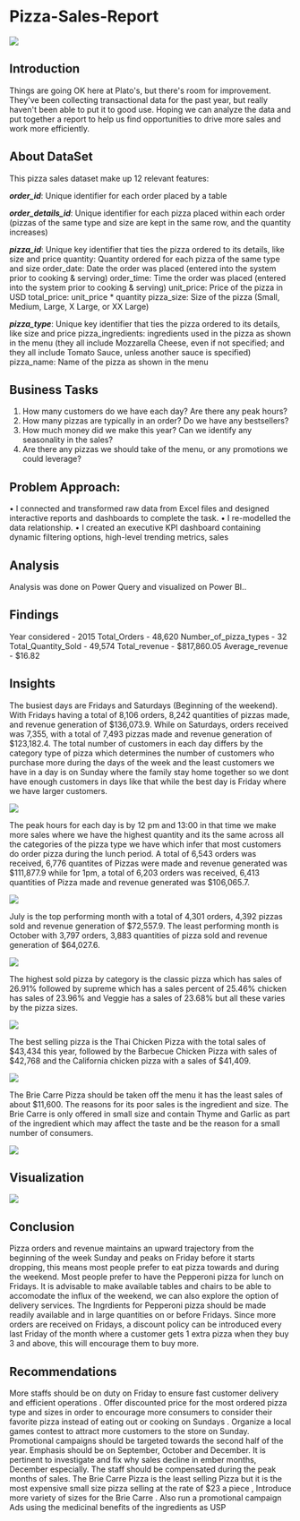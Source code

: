 # Pizza-Sales-Report

![](pizza-logo-seal-with-chef-1739ba.png)

## Introduction
Things are going OK here at Plato's, but there's room for improvement. They've been collecting transactional data for the past year, but really haven't been able to put it to good use. Hoping we can analyze the data and put together a report to help us find opportunities to drive more sales and work more efficiently.

## About DataSet
This pizza sales dataset make up 12 relevant features:

**_order_id_**: Unique identifier for each order placed by a table

**_order_details_id_**: Unique identifier for each pizza placed within each order (pizzas of the same type and size are kept in the same row, and the quantity increases)

**_pizza_id_**: Unique key identifier that ties the pizza ordered to its details, like size and price quantity: Quantity ordered for each pizza of the same type and size order_date: Date the order was placed (entered into the system prior to cooking & serving) order_time: Time the order was placed (entered into the system prior to cooking & serving) unit_price: Price of the pizza in USD total_price: unit_price * quantity pizza_size: Size of the pizza (Small, Medium, Large, X Large, or XX Large)

**_pizza_type_**: Unique key identifier that ties the pizza ordered to its details, like size and price pizza_ingredients: ingredients used in the pizza as shown in the menu (they all include Mozzarella Cheese, even if not specified; and they all include Tomato Sauce, unless another sauce is specified) pizza_name: Name of the pizza as shown in the menu

## Business Tasks
1.	How many customers do we have each day? Are there any peak hours?
2.	How many pizzas are typically in an order? Do we have any bestsellers?
3.	How much money did we make this year? Can we identify any seasonality in the sales?
4.	Are there any pizzas we should take of the menu, or any promotions we could leverage?

## Problem Approach:
•	I connected and transformed raw data from Excel files and designed interactive reports and dashboards to complete the task.
•	I re-modelled the data relationship.
•	I created an executive KPI dashboard containing dynamic filtering options, high-level trending metrics, sales 


## Analysis
Analysis was done on Power Query and visualized on Power BI..

## Findings
Year considered - 2015
Total_Orders - 48,620
Number_of_pizza_types - 32
Total_Quantity_Sold - 49,574
Total_revenue - $817,860.05
Average_revenue - $16.82

## Insights

The busiest days are Fridays and Saturdays (Beginning of the weekend). With Fridays having a total of 8,106 orders, 8,242 quantities of pizzas made, and revenue generation of $136,073.9. While on Saturdays, orders received was 7,355, with a total of 7,493 pizzas made and revenue generation of $123,182.4. The total number of customers in each day differs by the category type of pizza which determines the number of customers who purchase more during the days of the week and the least customers we have in a day is on Sunday where the family stay home together so we dont have enough customers in days like that while the best day is Friday where we have larger customers.

![](days_number.png)

The peak hours for each day is by 12 pm and 13:00 in that time we make more sales where we have the highest quantity and its the same across all the categories of the pizza type we have which infer that most customers do order pizza during the lunch period. A total of 6,543 orders was received, 6,776 quantites of Pizzas were made and revenue generated was $111,877.9 while for 1pm, a total of 6,203 orders was received, 6,413 quantities of Pizza made and revenue generated was $106,065.7.

![](peak_hours.png)

July is the top performing month with a total of 4,301 orders, 4,392 pizzas sold and revenue generation of $72,557.9. The least performing month is October with 3,797 orders, 3,883 quantities of pizza sold and revenue generation of $64,027.6.

![](sales_months.png)

The highest sold pizza by category is the classic pizza which has sales of 26.91% followed by supreme which has a sales percent of 25.46% chicken has sales of 23.96% and Veggie has a sales of 23.68% but all these varies by the pizza sizes.

![](sales-category.png)

The best selling pizza is the Thai Chicken Pizza with the total sales of $43,434 this year, followed by the Barbecue Chicken Pizza with sales of $42,768 and the California chicken pizza with a sales of $41,409.

![](Top3.png)

The Brie Carre Pizza should be taken off the menu it has the least sales of about $11,600. The reasons for its poor sales is the ingredient and size. The Brie Carre is only offered in small size and contain Thyme and Garlic as part of the ingredient which may affect the taste and be the reason for a small number of consumers.

![](least_perform.png)

## Visualization

![](pizza_sales_report.png)

## Conclusion
Pizza orders and revenue maintains an upward trajectory from the beginning of the week Sunday and peaks on Friday before it starts dropping, this means most people prefer to eat pizza towards and during the weekend. Most people prefer to have the Pepperoni pizza for lunch on Fridays. It is advisable to make available tables and chairs to be able to accomodate the influx of the weekend, we can also explore the option of delivery services. The Ingrdients for Pepperoni pizza should be made readily available and in large quantities on or before Fridays. Since more orders are received on Fridays, a discount policy can be introduced every last Friday of the month where a customer gets 1 extra pizza when they buy 3 and above, this will encourage them to buy more.

## Recommendations
More staffs should be on duty on Friday to ensure fast customer delivery and efficient operations .
Offer discounted price for the most ordered pizza type and sizes in order to encourage more consumers to consider their favorite pizza instead of eating out or cooking on Sundays .
Organize a local games contest to attract more customers to the store on Sunday.
Promotional campaigns should be targeted towards the second half of the year.
Emphasis should be on September, October and December. It is pertinent to investigate and fix why sales decline in ember months, December especially. The staff should be compensated during the peak months of sales.
The Brie Carre Pizza is the least selling Pizza but it is the most expensive small size pizza selling at the rate of $23 a piece , Introduce more variety of sizes for the Brie Carre . Also run a promotional campaign Ads using the medicinal benefits of the ingredients as USP


